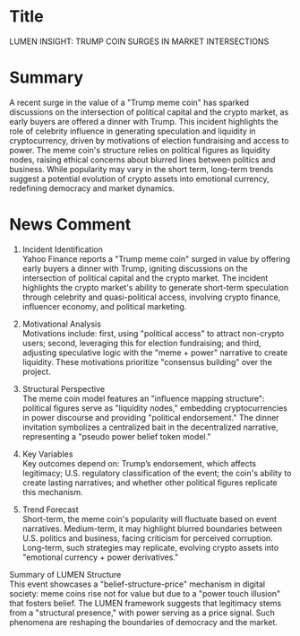 # Title
LUMEN INSIGHT: TRUMP COIN SURGES IN MARKET INTERSECTIONS

# Summary
A recent surge in the value of a "Trump meme coin" has sparked discussions on the intersection of political capital and the crypto market, as early buyers are offered a dinner with Trump. This incident highlights the role of celebrity influence in generating speculation and liquidity in cryptocurrency, driven by motivations of election fundraising and access to power. The meme coin's structure relies on political figures as liquidity nodes, raising ethical concerns about blurred lines between politics and business. While popularity may vary in the short term, long-term trends suggest a potential evolution of crypto assets into emotional currency, redefining democracy and market dynamics.

# News Comment
1. Incident Identification  
Yahoo Finance reports a "Trump meme coin" surged in value by offering early buyers a dinner with Trump, igniting discussions on the intersection of political capital and the crypto market. The incident highlights the crypto market's ability to generate short-term speculation through celebrity and quasi-political access, involving crypto finance, influencer economy, and political marketing.

2. Motivational Analysis  
Motivations include: first, using "political access" to attract non-crypto users; second, leveraging this for election fundraising; and third, adjusting speculative logic with the "meme + power" narrative to create liquidity. These motivations prioritize "consensus building" over the project.

3. Structural Perspective  
The meme coin model features an "influence mapping structure": political figures serve as "liquidity nodes," embedding cryptocurrencies in power discourse and providing "political endorsement." The dinner invitation symbolizes a centralized bait in the decentralized narrative, representing a "pseudo power belief token model."

4. Key Variables  
Key outcomes depend on: Trump’s endorsement, which affects legitimacy; U.S. regulatory classification of the event; the coin's ability to create lasting narratives; and whether other political figures replicate this mechanism.

5. Trend Forecast  
Short-term, the meme coin's popularity will fluctuate based on event narratives. Medium-term, it may highlight blurred boundaries between U.S. politics and business, facing criticism for perceived corruption. Long-term, such strategies may replicate, evolving crypto assets into "emotional currency + power derivatives."

Summary of LUMEN Structure  
This event showcases a "belief-structure-price" mechanism in digital society: meme coins rise not for value but due to a "power touch illusion" that fosters belief. The LUMEN framework suggests that legitimacy stems from a "structural presence," with power serving as a price signal. Such phenomena are reshaping the boundaries of democracy and the market.
